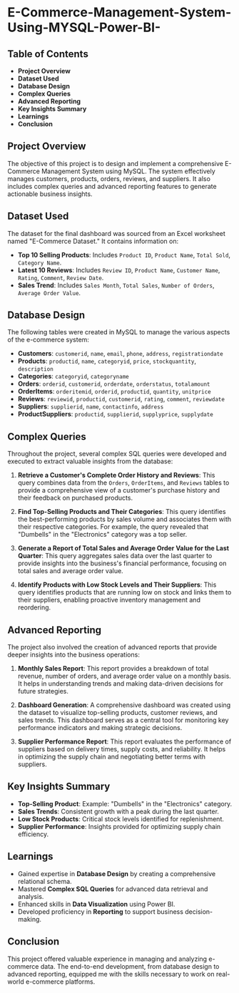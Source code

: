 # E-Commerce-Management-System-Using-MYSQL-Power-BI-

## Table of Contents

- **Project Overview**
- **Dataset Used**
- **Database Design**
- **Complex Queries**
- **Advanced Reporting**
- **Key Insights Summary**
- **Learnings**
- **Conclusion**

## Project Overview

The objective of this project is to design and implement a comprehensive E-Commerce Management System using MySQL. The system effectively manages customers, products, orders, reviews, and suppliers. It also includes complex queries and advanced reporting features to generate actionable business insights.

## Dataset Used

The dataset for the final dashboard was sourced from an Excel worksheet named "E-Commerce Dataset." It contains information on:
- **Top 10 Selling Products**: Includes `Product ID`, `Product Name`, `Total Sold`, `Category Name`.
- **Latest 10 Reviews**: Includes `Review ID`, `Product Name`, `Customer Name`, `Rating`, `Comment`, `Review Date`.
- **Sales Trend**: Includes `Sales Month`, `Total Sales`, `Number of Orders`, `Average Order Value`.

## Database Design

The following tables were created in MySQL to manage the various aspects of the e-commerce system:
- **Customers**: `customerid`, `name`, `email`, `phone`, `address`, `registrationdate`
- **Products**: `productid`, `name`, `categoryid`, `price`, `stockquantity`, `description`
- **Categories**: `categoryid`, `categoryname`
- **Orders**: `orderid`, `customerid`, `orderdate`, `orderstatus`, `totalamount`
- **OrderItems**: `orderitemid`, `orderid`, `productid`, `quantity`, `unitprice`
- **Reviews**: `reviewid`, `productid`, `customerid`, `rating`, `comment`, `reviewdate`
- **Suppliers**: `supplierid`, `name`, `contactinfo`, `address`
- **ProductSuppliers**: `productid`, `supplierid`, `supplyprice`, `supplydate`

## Complex Queries

Throughout the project, several complex SQL queries were developed and executed to extract valuable insights from the database:

1. **Retrieve a Customer's Complete Order History and Reviews**: This query combines data from the `Orders`, `OrderItems`, and `Reviews` tables to provide a comprehensive view of a customer's purchase history and their feedback on purchased products.

2. **Find Top-Selling Products and Their Categories**: This query identifies the best-performing products by sales volume and associates them with their respective categories. For example, the query revealed that "Dumbells" in the "Electronics" category was a top seller.

3. **Generate a Report of Total Sales and Average Order Value for the Last Quarter**: This query aggregates sales data over the last quarter to provide insights into the business's financial performance, focusing on total sales and average order value.

4. **Identify Products with Low Stock Levels and Their Suppliers**: This query identifies products that are running low on stock and links them to their suppliers, enabling proactive inventory management and reordering.

## Advanced Reporting

The project also involved the creation of advanced reports that provide deeper insights into the business operations:

1. **Monthly Sales Report**: This report provides a breakdown of total revenue, number of orders, and average order value on a monthly basis. It helps in understanding trends and making data-driven decisions for future strategies.

2. **Dashboard Generation**: A comprehensive dashboard was created using the dataset to visualize top-selling products, customer reviews, and sales trends. This dashboard serves as a central tool for monitoring key performance indicators and making strategic decisions.

3. **Supplier Performance Report**: This report evaluates the performance of suppliers based on delivery times, supply costs, and reliability. It helps in optimizing the supply chain and negotiating better terms with suppliers.

## Key Insights Summary

- **Top-Selling Product**: Example: "Dumbells" in the "Electronics" category.
- **Sales Trends**: Consistent growth with a peak during the last quarter.
- **Low Stock Products**: Critical stock levels identified for replenishment.
- **Supplier Performance**: Insights provided for optimizing supply chain efficiency.

## Learnings

- Gained expertise in **Database Design** by creating a comprehensive relational schema.
- Mastered **Complex SQL Queries** for advanced data retrieval and analysis.
- Enhanced skills in **Data Visualization** using Power BI.
- Developed proficiency in **Reporting** to support business decision-making.

## Conclusion

This project offered valuable experience in managing and analyzing e-commerce data. The end-to-end development, from database design to advanced reporting, equipped me with the skills necessary to work on real-world e-commerce platforms.


